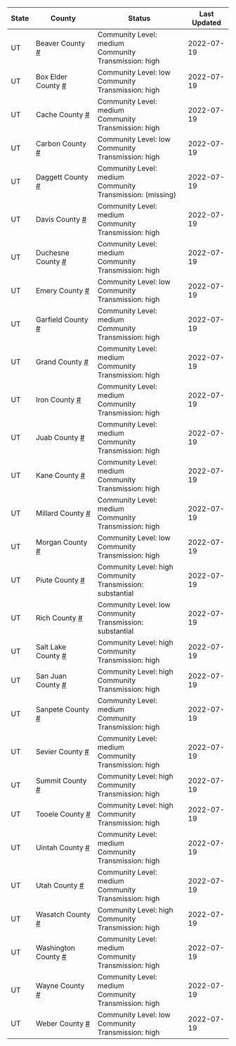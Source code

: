 State | County | Status | Last Updated
--- | --- | --- | --- 
UT | Beaver County <a href="#beaver_county">#</a> | <a name="beaver_county"></a>Community Level: medium<br/>Community Transmission: high | 2022-07-19
UT | Box Elder County <a href="#box_elder_county">#</a> | <a name="box_elder_county"></a>Community Level: low<br/>Community Transmission: high | 2022-07-19
UT | Cache County <a href="#cache_county">#</a> | <a name="cache_county"></a>Community Level: medium<br/>Community Transmission: high | 2022-07-19
UT | Carbon County <a href="#carbon_county">#</a> | <a name="carbon_county"></a>Community Level: low<br/>Community Transmission: high | 2022-07-19
UT | Daggett County <a href="#daggett_county">#</a> | <a name="daggett_county"></a>Community Level: medium<br/>Community Transmission: (missing) | 2022-07-19
UT | Davis County <a href="#davis_county">#</a> | <a name="davis_county"></a>Community Level: medium<br/>Community Transmission: high | 2022-07-19
UT | Duchesne County <a href="#duchesne_county">#</a> | <a name="duchesne_county"></a>Community Level: medium<br/>Community Transmission: high | 2022-07-19
UT | Emery County <a href="#emery_county">#</a> | <a name="emery_county"></a>Community Level: low<br/>Community Transmission: high | 2022-07-19
UT | Garfield County <a href="#garfield_county">#</a> | <a name="garfield_county"></a>Community Level: medium<br/>Community Transmission: high | 2022-07-19
UT | Grand County <a href="#grand_county">#</a> | <a name="grand_county"></a>Community Level: medium<br/>Community Transmission: high | 2022-07-19
UT | Iron County <a href="#iron_county">#</a> | <a name="iron_county"></a>Community Level: medium<br/>Community Transmission: high | 2022-07-19
UT | Juab County <a href="#juab_county">#</a> | <a name="juab_county"></a>Community Level: medium<br/>Community Transmission: high | 2022-07-19
UT | Kane County <a href="#kane_county">#</a> | <a name="kane_county"></a>Community Level: medium<br/>Community Transmission: high | 2022-07-19
UT | Millard County <a href="#millard_county">#</a> | <a name="millard_county"></a>Community Level: medium<br/>Community Transmission: high | 2022-07-19
UT | Morgan County <a href="#morgan_county">#</a> | <a name="morgan_county"></a>Community Level: low<br/>Community Transmission: high | 2022-07-19
UT | Piute County <a href="#piute_county">#</a> | <a name="piute_county"></a>Community Level: high<br/>Community Transmission: substantial | 2022-07-19
UT | Rich County <a href="#rich_county">#</a> | <a name="rich_county"></a>Community Level: low<br/>Community Transmission: substantial | 2022-07-19
UT | Salt Lake County <a href="#salt_lake_county">#</a> | <a name="salt_lake_county"></a>Community Level: high<br/>Community Transmission: high | 2022-07-19
UT | San Juan County <a href="#san_juan_county">#</a> | <a name="san_juan_county"></a>Community Level: high<br/>Community Transmission: high | 2022-07-19
UT | Sanpete County <a href="#sanpete_county">#</a> | <a name="sanpete_county"></a>Community Level: medium<br/>Community Transmission: high | 2022-07-19
UT | Sevier County <a href="#sevier_county">#</a> | <a name="sevier_county"></a>Community Level: medium<br/>Community Transmission: high | 2022-07-19
UT | Summit County <a href="#summit_county">#</a> | <a name="summit_county"></a>Community Level: high<br/>Community Transmission: high | 2022-07-19
UT | Tooele County <a href="#tooele_county">#</a> | <a name="tooele_county"></a>Community Level: high<br/>Community Transmission: high | 2022-07-19
UT | Uintah County <a href="#uintah_county">#</a> | <a name="uintah_county"></a>Community Level: medium<br/>Community Transmission: high | 2022-07-19
UT | Utah County <a href="#utah_county">#</a> | <a name="utah_county"></a>Community Level: medium<br/>Community Transmission: high | 2022-07-19
UT | Wasatch County <a href="#wasatch_county">#</a> | <a name="wasatch_county"></a>Community Level: high<br/>Community Transmission: high | 2022-07-19
UT | Washington County <a href="#washington_county">#</a> | <a name="washington_county"></a>Community Level: medium<br/>Community Transmission: high | 2022-07-19
UT | Wayne County <a href="#wayne_county">#</a> | <a name="wayne_county"></a>Community Level: medium<br/>Community Transmission: high | 2022-07-19
UT | Weber County <a href="#weber_county">#</a> | <a name="weber_county"></a>Community Level: low<br/>Community Transmission: high | 2022-07-19
